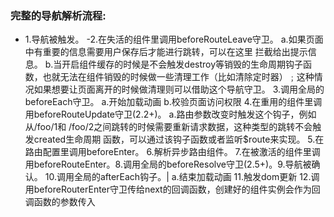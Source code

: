 ### 完整的导航解析流程:
- 1.导航被触发。
-2.在失活的组件里调用beforeRouteLeave守卫。
a.如果页面中有重要的信息需要用户保存后才能进行跳转，可以在这里 拦截给出提示信息。
b.当开启组件缓存的时候是不会触发destroy等销毁的生命周期钩子函数，也就无法在组件销毁的时候做一些清理工作（比如清除定时器）﹔这种情况如果想要让页面离开的时候做清理则可以借助这个导航守卫。
3.调用全局的beforeEach守卫。
a.开始加载动画
b.校验页面访问权限
4.在重用的组件里调用beforeRouteUpdate守卫(2.2+)。
a.路由参数改变时触发这个钩子，例如从/foo/1和 /foo/2之间跳转的时候需要重新请求数据，这种类型的跳转不会触发created生命周期
函数，可以通过该钩子函数或者监听$route来实现。
5.在路由配置里调用beforeEnter。
6.解析异步路由组件。
7.在被激活的组件里调用beforeRouteEnter。8.调用全局的beforeResolve守卫(2.5+)。9.导航被确认。
10.调用全局的afterEach钩子。|
a.结束加载动画
11.触发dom更新
12.调用beforeRouterEnter守卫传给next的回调函数，创建好的组件实例会作为回调函数的参数传入
